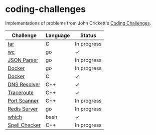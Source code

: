 # coding-challenges

Implementations of problems from John Crickett's [Coding Challenges](https://codingchallenges.fyi/challenges/intro).

| Challenge                                  | Language | Status      |
| ------------------------------------------ | -------- | ----------- |
| [tar](./tar/README.md)                     | C        | In progress |
| [wc](./wc/README.md)                       | go       | ✓           |
| [JSON Parser](./json-parser/README.md)     | go       | In progress |
| [Docker](./docker/go/README.md)            | go       | In progress |
| [Docker](./docker/c/README.md)             | C        | ✓           |
| [DNS Resolver](./dns-resolver/README.md)   | C++      | ✓           |
| [Traceroute](./traceroute/README.md)       | C++      | ✓           |
| [Port Scanner](./port-scanner/README.md)   | C++      | In progress |
| [Redis Server](./redis/README.md)          | go       | In progress |
| [which](./which/README.md)                 | bash     | ✓           |
| [Spell Checker](./spell-checker/README.md) | C++      | In progress |
